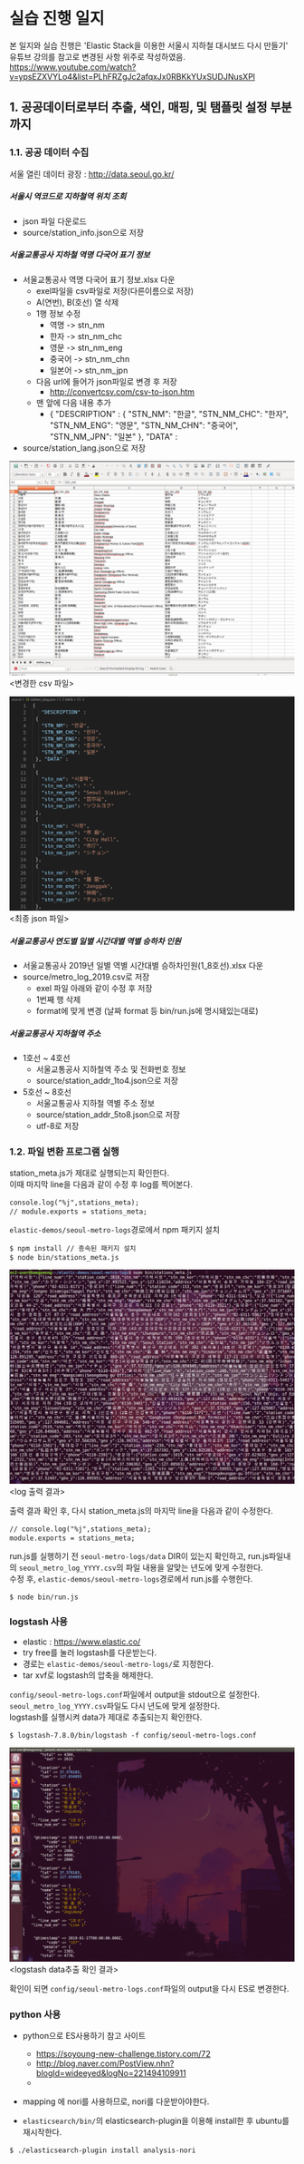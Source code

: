 # 실습 진행 일지
본 일지와 실습 진행은 'Elastic Stack을 이용한 서울시 지하철 대시보드 다시 만들기' 유튜브 강의를 참고로 변경된 사항 위주로 작성하였음. 
https://www.youtube.com/watch?v=ypsEZXVYLo4&list=PLhFRZgJc2afqxJx0RBKkYUxSUDJNusXPl
## 1. 공공데이터로부터 추출, 색인, 매핑, 및 탬플릿 설정 부분까지

### 1.1. 공공 데이터 수집
서울 열린 데이터 광장 : http://data.seoul.go.kr/

##### 서울시 역코드로 지하철역 위치 조회
* json 파일 다운로드 
* source/station_info.json으로 저장

##### 서울교통공사 지하철 역명 다국어 표기 정보
* 서울교통공사 역명 다국어 표기 정보.xlsx 다운
    * exel파일을 csv파일로 저장(다른이름으로 저장)
    * A(연번), B(호선) 열 삭제
    * 1행 정보 수정
        * 역명 -> stn_nm
        * 한자 -> stn_nm_chc
        * 영문 -> stn_nm_eng
        * 중국어 -> stn_nm_chn
        * 일본어 -> stn_nm_jpn
    * 다음 url에 들어가 json파일로 변경 후 저장
        * http://convertcsv.com/csv-to-json.htm
    * 맨 앞에 다음 내용 추가
        * {
   "DESCRIPTION" :
 {
   "STN_NM": "한글",
   "STN_NM_CHC": "한자",
   "STN_NM_ENG": "영문",
   "STN_NM_CHN": "중국어",
   "STN_NM_JPN": "일본"
 }, "DATA" :  
* source/station_lang.json으로 저장



![station_lang_csv](./practice_diary_image/station_lang_csv.png)  
<변경한 csv 파일>  

![station_lang_json](./practice_diary_image/station_lang_json.png)  
<최종 json 파일>  

##### 서울교통공사 연도별 일별 시간대별 역별 승하차 인원
* 서울교통공사 2019년 일별 역별 시간대별 승하차인원(1_8호선).xlsx 다운
* source/metro_log_2019.csv로 저장
    * exel 파일 아래와 같이 수정 후 저장
    * 1번째 행 삭제
    * format에 맞게 변경 (날짜 format 등 bin/run.js에 명시돼있는대로)


##### 서울교통공사 지하철역 주소
* 1호선 ~ 4호선
    * 서울교통공사 지하철역 주소 및 전화번호 정보
    * source/station_addr_1to4.json으로 저장
* 5호선 ~ 8호선
    * 서울교통공사 지하철 역별 주소 정보
    * source/station_addr_5to8.json으로 저장
    * utf-8로 저장


### 1.2. 파일 변환 프로그램 실행

station_meta.js가 제대로 실행되는지 확인한다.  
이때 마지막 line을 다음과 같이 수정 후 log를 찍어본다.  
```
console.log("%j",stations_meta);
// module.exports = stations_meta;
```

`elastic-demos/seoul-metro-logs`경로에서 npm 패키지 설치  
```
$ npm install // 종속된 패키지 설치
$ node bin/stations_meta.js
```

![station_meta_log](./practice_diary_image/station_meta_log.png)  
<log 출력 결과>   

출력 결과 확인 후, 다시 station_meta.js의 마지막 line을 다음과 같이 수정한다.
```
// console.log("%j",stations_meta);
module.exports = stations_meta;
```

run.js를 실행하기 전 `seoul-metro-logs/data` DIR이 있는지 확인하고, run.js파일내의 `seoul_metro_log_YYYY.csv`의 파일 내용을 알맞는 년도에 맞게 수정한다.  
수정 후, `elastic-demos/seoul-metro-logs`경로에서 run.js를 수행한다.
```
$ node bin/run.js
```

### logstash 사용

* elastic : https://www.elastic.co/
* try free를 눌러 logstash를 다운받는다. 
* 경로는 `elastic-demos/seoul-metro-logs/`로 지정한다.
* tar xvf로 logstash의 압축을 해제한다.

`config/seoul-metro-logs.conf`파일에서 output을 stdout으로 설정한다. 
`seoul_metro_log_YYYY.csv`파일도 다시 년도에 맞게 설정한다.  
logstash를 실행시켜 data가 제대로 추출되는지 확인한다.   
```
$ logstash-7.8.0/bin/logstash -f config/seoul-metro-logs.conf 
```
![logstash_test](./practice_diary_image/logstash_test.png)  
<logstash data추출 확인 결과>  

확인이 되면 `config/seoul-metro-logs.conf`파일의 output을 다시 ES로 변경한다.

### python 사용
* python으로 ES사용하기 참고 사이트
    * https://soyoung-new-challenge.tistory.com/72
    * http://blog.naver.com/PostView.nhn?blogId=wideeyed&logNo=221494109911
    *
    
* mapping 에 nori를 사용하므로, nori를 다운받아야한다.
* `elasticsearch/bin/`의 elasticsearch-plugin을 이용해 install한 후 ubuntu를 재시작한다.
```
$ ./elasticsearch-plugin install analysis-nori
```